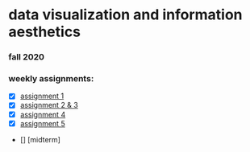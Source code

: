 # data visualization and information aesthetics
### fall 2020

### weekly assignments:
- [x] [assignment 1](https://github.com/ssoheecho/data-viz-fa20/tree/main/assignment_01)
- [x] [assignment 2 & 3](https://www.notion.so/assignment-2-5b3d37be3e46464692fd87ca3d43e1a0)
- [x] [assignment 4](https://www.notion.so/assignment-4-b32ac9cfebd1434190c6d2c8f1d63ea3)
- [x] [assignment 5](https://www.notion.so/assignment-5-0cee5c843dd14d508dad6e1b0b851eff)
- [] [midterm]